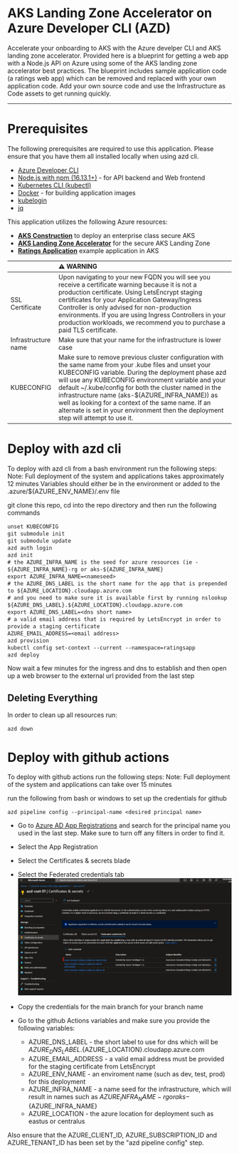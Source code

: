 # AKS Landing Zone Accelerator on Azure Developer CLI (AZD)
Accelerate your onboarding to AKS with the Azure develper CLI and AKS landing zone accelerator. Provided here is a blueprint for getting a web app with a Node.js API on Azure using some of the AKS landing zone accelerator best practices. The blueprint includes sample application code (a ratings web app) which can be removed and replaced with your own application code. Add your own source code and use the Infrastructure as Code assets to get running quickly.

---
# Prerequisites
The following prerequisites are required to use this application. Please ensure that you have them all installed locally when using azd cli.
- [Azure Developer CLI](https://aka.ms/azd-install)
- [Node.js with npm (16.13.1+)](https://nodejs.org/) - for API backend and Web frontend
- [Kubernetes CLI (kubectl)](https://kubernetes.io/docs/tasks/tools/)
- [Docker](https://docs.docker.com/desktop/) - for building application images
- [kubelogin](https://github.com/Azure/kubelogin)
- [jq](https://jqlang.github.io/jq/download/)

This application utilizes the following Azure resources:

- [**AKS Construction**](https://github.com/Azure/AKS-Construction) to deploy an enterprise class secure AKS 
- [**AKS Landing Zone Accelerator**](https://github.com/Azure/AKS-Landing-Zone-Accelerator) for the secure AKS Landing Zone
- [**Ratings Application**](https://github.com/MicrosoftDocs/mslearn-aks-workshop-ratings-api) example application in AKS



| |⚠️ WARNING |
|:----|:---|
| SSL Certificate | Upon navigating to your new FQDN you will see you receive a certificate warning because it is not a production certificate. Using LetsEncrypt staging certificates for your Application Gateway/Ingress Controller is only advised for non-production environments. If you are using Ingress Controllers in your production workloads, we recommend you to purchase a paid TLS certificate. |
| Infrastructure name| Make sure that your name for the infrastructure is lower case  |
| KUBECONFIG | Make sure to remove previous cluster configuration with the same name from your .kube files and unset your KUBECONFIG variable.  During the deployment phase azd will use any KUBECONFIG environment variable and your default ~/.kube/config for both the cluster named in the infrastructure name (aks-${AZURE_INFRA_NAME}) as well as looking for a context of the same name.  If an alternate is set in your environment then the deployment step will attempt to use it.|


# Deploy with azd cli
To deploy with azd cli from a bash environment run the following steps:
Note: Full deployment of the system and applications takes approximately 12 minutes
Variables should either be in the environment or added to the .azure/${AZURE_ENV_NAME}/.env file

git clone this repo, cd into the repo directory and then run the following commands
```
unset KUBECONFIG
git submodule init 
git submodule update
azd auth login
azd init
# the AZURE_INFRA_NAME is the seed for azure resources (ie - ${AZURE_INFRA_NAME}-rg or aks-${AZURE_INFRA_NAME}
export AZURE_INFRA_NAME=<nameseed>
# the AZURE_DNS_LABEL is the short name for the app that is prepended to ${AZURE_LOCATION}.cloudapp.azure.com 
# and you need to make sure it is available first by running nslookup ${AZURE_DNS_LABEL}.${AZURE_LOCATION}.cloudapp.azure.com
export AZURE_DNS_LABEL=<dns short name>
# a valid email address that is required by LetsEncrypt in order to provide a staging certificate
AZURE_EMAIL_ADDRESS=<email address>
azd provision
kubectl config set-context --current --namespace=ratingsapp
azd deploy
```

Now wait a few minutes for the ingress and dns to establish and then open up a web browser to the external url provided from the last step

## Deleting Everything
In order to clean up all resources run:
```
azd down
```



# Deploy with github actions
To deploy with github actions run the following steps:
Note: Full deployment of the system and applications can take over 15 minutes

run the following from bash or windows to set up the credentials for github
```
azd pipeline config --principal-name <desired principal name>
```
* Go to [Azure AD App Registrations](https://portal.azure.com/#view/Microsoft_AAD_IAM/ActiveDirectoryMenuBlade/~/RegisteredApps) and search for the principal name you used in the last step.  Make sure to turn off any filters in order to find it.
* Select the App Registration 
* Select the Certificates & secrets blade
* Select the Federated credentials tab
![AppReg](assets/AADAppRegUpdate.jpg)
* Copy the credentials for the main branch for your branch name

* Go to the github Actions variables and make sure you provide the following variables:
    * AZURE_DNS_LABEL - the short label to use for dns which will be ${AZURE_DNS_LABEL}.${AZURE_LOCATION}.cloudapp.azure.com
    * AZURE_EMAIL_ADDRESS - a valid email address must be provided for the staging certificate from LetsEncrypt
    * AZURE_ENV_NAME - an enviroment name (such as dev, test, prod) for this deployment
    * AZURE_INFRA_NAME - a name seed for the infrastructure, which will result in names such as ${AZURE_INFRA_NAME}-rg or aks-${AZURE_INFRA_NAME}
    * AZURE_LOCATION - the azure location for deployment such as eastus or centralus

Also ensure that the AZURE_CLIENT_ID, AZURE_SUBSCRIPTION_ID and AZURE_TENANT_ID has been set by the "azd pipeline config" step.


